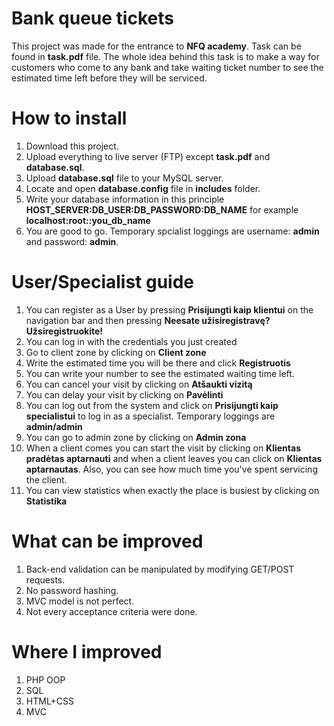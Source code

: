 # Bank queue tickets
 
This project was made for the entrance to <b>NFQ academy</b>. Task can be found in <b>task.pdf</b> file. The whole idea behind this task is to make a way for customers who come to any bank and take waiting ticket number to see the estimated time left before they will be serviced.

# How to install

1. Download this project.
2. Upload everything to live server (FTP) except <b>task.pdf</b> and <b>database.sql</b>.
3. Upload <b>database.sql</b> file to your MySQL server.
4. Locate and open <b>database.config</b> file in <b>includes</b> folder.
5. Write your database information in this principle <b>HOST_SERVER:DB_USER:DB_PASSWORD:DB_NAME</b> for example <b>localhost:root::you_db_name</b>
6. You are good to go. Temporary spcialist loggings are username: <b>admin</b> and password: <b>admin</b>.

# User/Specialist guide

1. You can register as a User by pressing <b>Prisijungti kaip klientui</b> on the navigation bar and then pressing <b>Neesate užisiregistravę? Užsiregistruokite!</b>
2. You can log in with the credentials you just created
3. Go to client zone by clicking on <b>Client zone</b>
4. Write the estimated time you will be there and click <b>Registruotis</b>
5. You can write your number to see the estimated waiting time left.
6. You can cancel your visit by clicking on <b>Atšaukti vizitą</b>
7. You can delay your visit by clicking on <b>Pavėlinti</b>
8. You can log out from the system and click on <b>Prisijungti kaip specialistui</b> to log in as a specialist. Temporary loggings are <b>admin/admin</b>
9. You can go to admin zone by clicking on <b>Admin zona</b>
10. When a client comes you can start the visit by clicking on <b>Klientas pradėtas aptarnauti</b> and when a client leaves you can click on <b>Klientas aptarnautas</b>. Also, you can see how much time you've spent servicing the client.
11. You can view statistics when exactly the place is busiest by clicking on <b>Statistika</b>

# What can be improved

1. Back-end validation can be manipulated by modifying GET/POST requests.
2. No password hashing.
3. MVC model is not perfect.
4. Not every acceptance criteria were done.

# Where I improved

1. PHP OOP
2. SQL
3. HTML+CSS
4. MVC
